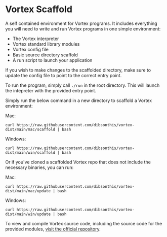<h1>Vortex Scaffold</h1>

A self contained environment for Vortex programs. It includes everything you will need to write and run Vortex programs in one simple environment:

- The Vortex interpreter
- Vortex standard library modules
- Vortex config file
- Basic source directory scaffold
- A run script to launch your application

If you wish to make changes to the scaffolded directory, make sure to update the config file to point to the correct entry point.

To run the program, simply call `./run` in the root directory. This will launch the intepreter with the provided entry point.

Simply run the below command in a new directory to scaffold a Vortex environment:


Mac:
```
curl https://raw.githubusercontent.com/dibsonthis/vortex-dist/main/mac/scaffold | bash
```

Windows:
```
curl https://raw.githubusercontent.com/dibsonthis/vortex-dist/main/win/scaffold | bash
```

Or if you've cloned a scaffolded Vortex repo that does not include the necessary binaries, you can run:

Mac:
```
curl https://raw.githubusercontent.com/dibsonthis/vortex-dist/main/mac/update | bash
```

Windows:
```
curl https://raw.githubusercontent.com/dibsonthis/vortex-dist/main/win/update | bash
```

To view and compile Vortex source code, including the source code for the provided modules, [visit the official repository](https://github.com/dibsonthis/vortex).